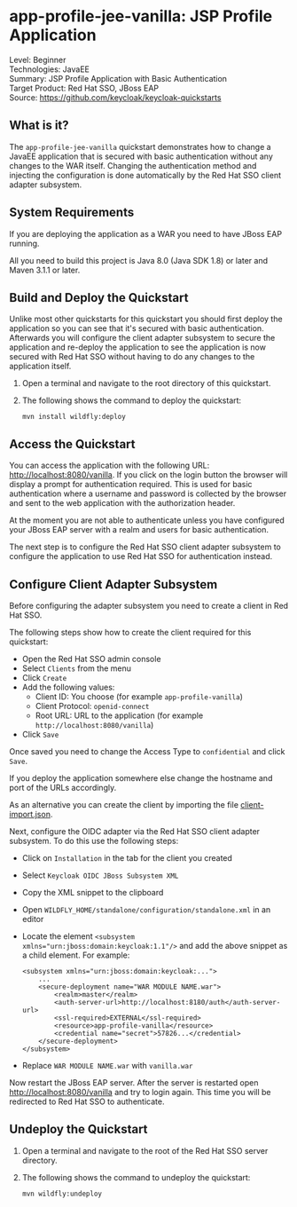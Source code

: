 app-profile-jee-vanilla: JSP Profile Application
================================================

Level: Beginner  
Technologies: JavaEE  
Summary: JSP Profile Application with Basic Authentication  
Target Product: Red Hat SSO, JBoss EAP  
Source: <https://github.com/keycloak/keycloak-quickstarts>  


What is it?
-----------

The `app-profile-jee-vanilla` quickstart demonstrates how to change a JavaEE application that is secured with basic
authentication without any changes to the WAR itself. Changing the authentication method and injecting the
configuration is done automatically by the Red Hat SSO client adapter subsystem.


System Requirements
-------------------

If you are deploying the application as a WAR you need to have JBoss EAP running.

All you need to build this project is Java 8.0 (Java SDK 1.8) or later and Maven 3.1.1 or later.


Build and Deploy the Quickstart
-------------------------------

Unlike most other quickstarts for this quickstart you should first deploy the application so you can see that
it's secured with basic authentication. Afterwards you will configure the client adapter subsystem to secure the
application and re-deploy the application to see the application is now secured with Red Hat SSO without having to do
any changes to the application itself.

1. Open a terminal and navigate to the root directory of this quickstart.

2. The following shows the command to deploy the quickstart:

   ````
   mvn install wildfly:deploy
   ````


Access the Quickstart
----------------------

You can access the application with the following URL: <http://localhost:8080/vanilla>. If you click on the
login button the browser will display a prompt for authentication required. This is used for basic authentication where
a username and password is collected by the browser and sent to the web application with the authorization header.

At the moment you are not able to authenticate unless you have configured your JBoss EAP server with a realm and users
for basic authentication.

The next step is to configure the Red Hat SSO client adapter subsystem to configure the application to use Red Hat SSO for
authentication instead.


Configure Client Adapter Subsystem
----------------------------------

Before configuring the adapter subsystem you need to create a client in Red Hat SSO.

The following steps show how to create the client required for this quickstart:

* Open the Red Hat SSO admin console
* Select `Clients` from the menu
* Click `Create`
* Add the following values:
  * Client ID: You choose (for example `app-profile-vanilla`)
  * Client Protocol: `openid-connect`
  * Root URL: URL to the application (for example `http://localhost:8080/vanilla`)
* Click `Save`

Once saved you need to change the Access Type to `confidential` and click `Save`.

If you deploy the application somewhere else change the hostname and port of the URLs accordingly.

As an alternative you can create the client by importing the file [client-import.json](config/client-import.json).

Next, configure the OIDC adapter via the Red Hat SSO client adapter subsystem. To do this use the following steps:

* Click on `Installation` in the tab for the client you created
* Select `Keycloak OIDC JBoss Subsystem XML`
* Copy the XML snippet to the clipboard
* Open `WILDFLY_HOME/standalone/configuration/standalone.xml` in an editor
* Locate the element `<subsystem xmlns="urn:jboss:domain:keycloak:1.1"/>` and add the above snippet as a child element. For example:

  ````
  <subsystem xmlns="urn:jboss:domain:keycloak:...">
      ...
      <secure-deployment name="WAR MODULE NAME.war">
          <realm>master</realm>          
          <auth-server-url>http://localhost:8180/auth</auth-server-url>
          <ssl-required>EXTERNAL</ssl-required>
          <resource>app-profile-vanilla</resource>
          <credential name="secret">57826...</credential>
      </secure-deployment>
  </subsystem>
  ````

* Replace `WAR MODULE NAME.war` with `vanilla.war`

Now restart the JBoss EAP server. After the server is restarted open <http://localhost:8080/vanilla> and try
to login again. This time you will be redirected to Red Hat SSO to authenticate.


Undeploy the Quickstart
--------------------

1. Open a terminal and navigate to the root of the Red Hat SSO server directory.

2. The following shows the command to undeploy the quickstart:

   ````
   mvn wildfly:undeploy
   ````
